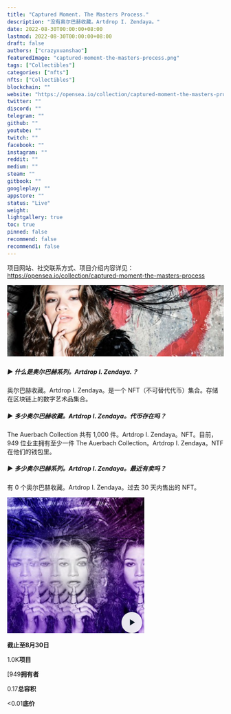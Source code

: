 ```yaml
---
title: "Captured Moment. The Masters Process."
description: "没有奥尔巴赫收藏。Artdrop I. Zendaya。"
date: 2022-08-30T00:00:00+08:00
lastmod: 2022-08-30T00:00:00+08:00
draft: false
authors: ["crazyxuanshao"]
featuredImage: "captured-moment-the-masters-process.png"
tags: ["Collectibles"]
categories: ["nfts"]
nfts: ["Collectibles"]
blockchain: ""
website: "https://opensea.io/collection/captured-moment-the-masters-process"
twitter: ""
discord: ""
telegram: ""
github: ""
youtube: ""
twitch: ""
facebook: ""
instagram: ""
reddit: ""
medium: ""
steam: ""
gitbook: ""
googleplay: ""
appstore: ""
status: "Live"
weight: 
lightgallery: true
toc: true
pinned: false
recommend: false
recommend1: false
---
```

项目网站、社交联系方式、项目介绍内容详见：https://opensea.io/collection/captured-moment-the-masters-process

![dad](dad.png)

##### ▶ 什么是奥尔巴赫系列。Artdrop I. Zendaya.？

奥尔巴赫收藏。Artdrop I. Zendaya。是一个 NFT（不可替代代币）集合。存储在区块链上的数字艺术品集合。

##### ▶ 多少奥尔巴赫收藏。Artdrop I. Zendaya。代币存在吗？

The Auerbach Collection 共有 1,000 件。Artdrop I. Zendaya。NFT。目前，949 位业主拥有至少一件 The Auerbach Collection。Artdrop I. Zendaya。NTF 在他们的钱包里。

##### ▶ 多少奥尔巴赫系列。Artdrop I. Zendaya。最近有卖吗？

有 0 个奥尔巴赫收藏。Artdrop I. Zendaya。过去 30 天内售出的 NFT。

![dasda](dasda.png)

**截止至8月30日**

1.0K**项目**

[949**拥有者**

0.17**总容积**

<0.01**底价**